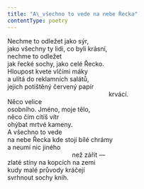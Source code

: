 ```yaml
---
title: "A\_všechno to vede na nebe Řecka"
contentType: poetry
---
```


Nechme to odležet jako sýr,  
jako všechny ty lidi, co byli krásní,  
nechme to odležet  
jak řecké sochy, jako celé Řecko.  
Hloupost kvete vlčími máky  
a ulítá do reklamních salátů,  
jejich potištěný červený papír  
                                                          krvácí.  
Něco velice  
osobního. Jméno, moje tělo,  
něco čím cítíš vítr  
ohýbat mrtvé kameny.  
A všechno to vede  
na nebe Řecka kde stojí bílé chrámy  
a neumí nic jiného  
                                     než zářit —  
zlaté stíny na kopcích na zemi  
kudy malé průvody kráčejí  
svrhnout sochy knih.
